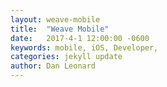 ```yaml
---
layout: weave-mobile
title:  "Weave Mobile"
date:   2017-4-1 12:00:00 -0600
keywords: mobile, iOS, Developer,
categories: jekyll update
author: Dan Leonard
---
```

